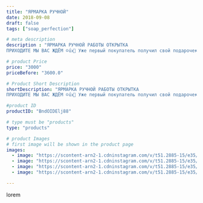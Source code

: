 ```yaml
---
title: "ЯРМАРКА РУЧНОЙ"
date: 2018-09-08
draft: false
tags: ["soap_perfection"]

# meta description
description : "ЯРМАРКА РУЧНОЙ РАБОТЫ ОТКРЫТКА
ПРИХОДИТЕ МЫ ВАС ЖДЁМ ☺️👍🤩 Уже первый покупатель получил свой подарочек!"

# product Price
price: "3000"
priceBefore: "3600.0"

# Product Short Description
shortDescription: "ЯРМАРКА РУЧНОЙ РАБОТЫ ОТКРЫТКА
ПРИХОДИТЕ МЫ ВАС ЖДЁМ ☺️👍🤩 Уже первый покупатель получил свой подарочек!"

#product ID
productID: "BndOIDElj88"

# type must be "products"
type: "products"

# product Images
# first image will be shown in the product page
images:
  - image: "https://scontent-arn2-1.cdninstagram.com/v/t51.2885-15/e35/40022025_2125096177810470_8485101648875610119_n.jpg?se=7&tp=1&_nc_ht=scontent-arn2-1.cdninstagram.com&_nc_cat=106&_nc_ohc=3F0tHnR5H_QAX-R1jbz&oh=03902d343f0f74fe56b25aadd5372ebe&oe=606A4CC3&ig_cache_key=MTg2MzcwNjU3MjUxMTEzMjA4Ng%3D%3D.2"
  - image: "https://scontent-arn2-1.cdninstagram.com/v/t51.2885-15/e35/40764933_479975179169071_8828631511799755749_n.jpg?se=7&tp=1&_nc_ht=scontent-arn2-1.cdninstagram.com&_nc_cat=107&_nc_ohc=plZouxXrDG4AX9WnVf6&oh=2d676b45cd78c42afb493d4f4a1ad4fe&oe=606D1A29&ig_cache_key=MTg2MzcwNjU5OTE5NTIxNDczNw%3D%3D.2"
  - image: "https://scontent-arn2-1.cdninstagram.com/v/t51.2885-15/e35/40357127_291319771470159_4911092801972335365_n.jpg?se=7&tp=1&_nc_ht=scontent-arn2-1.cdninstagram.com&_nc_cat=103&_nc_ohc=MXHR0QVbY_EAX_g9xnl&oh=effac1c6a0aeb495965e7746d1b56624&oe=606AF3C8&ig_cache_key=MTg2MzcwNjYwNzg0MzkwMzk5NA%3D%3D.2"
  - image: "https://scontent-arn2-1.cdninstagram.com/v/t51.2885-15/e35/40020244_323124745127535_612198618868972453_n.jpg?se=7&tp=1&_nc_ht=scontent-arn2-1.cdninstagram.com&_nc_cat=103&_nc_ohc=W08AU9D_uCsAX_7QjNM&oh=bd2638ed0a68bb1f905ae690b5588cba&oe=606B5BC3&ig_cache_key=MTg2MzcwNjYxOTQ1Mzc3MTU4MA%3D%3D.2"

---
```

lorem
